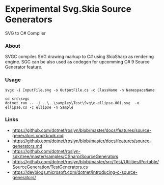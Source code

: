 # Experimental Svg.Skia Source Generators

SVG to C# Compiler

### About

SVGC compiles SVG drawing markup to C# using SkiaSharp as rendering engine. SGC can be also used as codegen for upcomming C# 9 Source Generator feature.

### Usage

```
svgc -i InputFile.svg -o OutputFile.cs -c ClassName -n NamespaceName
```

```
cd src\svgc
dotnet run -- -i ..\..\samples\Test\Svg\e-ellipse-001.svg  -o ellipse.cs -c ellipse -n Sample
```

### Links

* https://github.com/dotnet/roslyn/blob/master/docs/features/source-generators.cookbook.md
* https://github.com/dotnet/roslyn/blob/master/docs/features/source-generators.md
* https://github.com/dotnet/roslyn-sdk/tree/master/samples/CSharp/SourceGenerators
* https://github.com/dotnet/roslyn/blob/master/src/Test/Utilities/Portable/SourceGeneration/TestGenerators.cs
* https://devblogs.microsoft.com/dotnet/introducing-c-source-generators/

